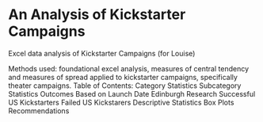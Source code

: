 # An Analysis of Kickstarter Campaigns
Excel data analysis of Kickstarter Campaigns (for Louise)


Methods used: foundational excel analysis, measures of central tendency and measures of spread applied to kickstarter campaigns, specifically theater campaigns. 
Table of Contents:
  Category Statistics
  Subcategory Statistics
  Outcomes Based on Launch Date
  Edinburgh Research
  Successful US Kickstarters
  Failed US Kickstarers
  Descriptive Statistics
  Box Plots
Recommendations 
